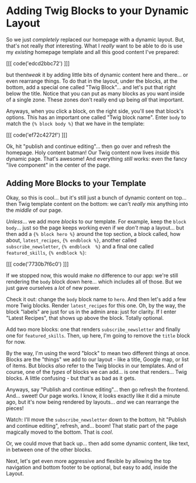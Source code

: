 # Adding Twig Blocks to your Dynamic Layout

So we just *completely* replaced our homepage with a dynamic layout. But, that's
not really *that* interesting. What I *really* want to be able to do is use my
*existing* homepage template and all this good content I've prepared:

[[[ code('edcd2bbc72') ]]]

but then*tweak* it by adding little bits of dynamic content here and there...
or even  rearrange things. To do that in the layout, under the blocks, at the bottom,
add a special one called "Twig Block"... and let's put that right below the title.
Notice that you can put as many blocks as you want inside of a single zone. These
zones don't really end up being *all* that important.

Anyways, when you click a block, on the right side, you'll see that block's options.
This has an important one called "Twig block name". Enter `body` to match the
`{% block body %}` that we have in the template:

[[[ code('ef72c4272f') ]]]

Ok, hit "publish and continue editing"... then go over and refresh the homepage.
Holy content batman! Our Twig content now lives *inside* this dynamic page. That's
awesome! And everything *still* works: even the fancy "live component" in the center
of the page.

## Adding More Blocks to your Template

Okay, so this is cool... but it's still just a bunch of dynamic content on top...
then Twig template content on the bottom: we can't *really* mix anything into the
*middle* of our page.

*Unless*... we add more *blocks* to our template. For example, keep the `block body`...
just so the page keeps working even if we *don't* map a layout... but then add a
`{% block hero %}` around the top section, a block called, how about, `latest_recipes`,
`{% endblock %}`, another called `subscribe_newsletter`, `{% endblock  %}` and a final
one called `featured_skills`, `{% endblock %}`:

[[[ code('7730b7f6c0') ]]]

If we stopped now, this would make *no* difference to our app: we're still rendering
the `body` block down here... which includes all of those. But we just gave ourselves
a *lot* of new power.

Check it out: change the `body` block name to `hero`. And then let's add a few
more Twig blocks. Render `latest_recipes` for this one. Oh, by the way, the
block "labels" are just for us in the admin area: just for clarity. If I enter
"Latest Recipes", that shows up above the block. Totally optional.

Add two more blocks: one that renders `subscribe_newsletter` and finally one
for `featured_skills`. Then, up here, I'm going to remove the `title` block for now.

By the way, I'm using the word "block" to mean two different things at once. Blocks
are the "things" we add to our layout - like a title, Google map, or list of items.
But blocks *also* refer to the Twig blocks in our templates. And of course,
one of the *types* of blocks we can add... is one that renders... Twig blocks.
A little confusing - but that's as bad as it gets.

Anyways, say "Publish and continue editing"... then go refresh the frontend. And...
sweet! Our page works. I know, it looks exactly like it did a minute ago, but
it's now being rendered by layouts... *and* we can rearrange the pieces!

Watch: I'll move the `subscribe_newsletter` down to the bottom, hit "Publish and
continue editing", refresh, and... boom! That static part of the page magically
moved to the bottom. That is *cool*.

Or, we could move that back up... then add some dynamic content, like text, in
between one of the other blocks.

Next, let's get even more aggressive and flexible by allowing the top navigation
and bottom footer to be optional, but easy to add, inside the Layout.
